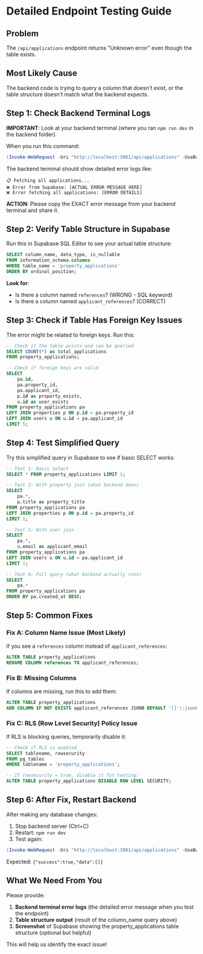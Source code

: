 # Detailed Endpoint Testing Guide

## Problem
The `/api/applications` endpoint returns "Unknown error" even though the table exists.

## Most Likely Cause
The backend code is trying to query a column that doesn't exist, or the table structure doesn't match what the backend expects.

## Step 1: Check Backend Terminal Logs

**IMPORTANT**: Look at your backend terminal (where you ran `npm run dev` in the backend folder).

When you run this command:
```powershell
(Invoke-WebRequest -Uri "http://localhost:3001/api/applications" -UseBasicParsing).Content
```

The backend terminal should show detailed error logs like:
```
📋 Fetching all applications...
❌ Error from Supabase: [ACTUAL ERROR MESSAGE HERE]
❌ Error fetching all applications: [ERROR DETAILS]
```

**ACTION**: Please copy the EXACT error message from your backend terminal and share it.

## Step 2: Verify Table Structure in Supabase

Run this in Supabase SQL Editor to see your actual table structure:

```sql
SELECT column_name, data_type, is_nullable
FROM information_schema.columns 
WHERE table_name = 'property_applications' 
ORDER BY ordinal_position;
```

**Look for**:
- Is there a column named `references`? (WRONG - SQL keyword)
- Is there a column named `applicant_references`? (CORRECT)

## Step 3: Check if Table Has Foreign Key Issues

The error might be related to foreign keys. Run this:

```sql
-- Check if the table exists and can be queried
SELECT COUNT(*) as total_applications 
FROM property_applications;

-- Check if foreign keys are valid
SELECT 
    pa.id,
    pa.property_id,
    pa.applicant_id,
    p.id as property_exists,
    u.id as user_exists
FROM property_applications pa
LEFT JOIN properties p ON p.id = pa.property_id
LEFT JOIN users u ON u.id = pa.applicant_id
LIMIT 5;
```

## Step 4: Test Simplified Query

Try this simplified query in Supabase to see if basic SELECT works:

```sql
-- Test 1: Basic select
SELECT * FROM property_applications LIMIT 1;

-- Test 2: With property join (what backend does)
SELECT 
    pa.*,
    p.title as property_title
FROM property_applications pa
LEFT JOIN properties p ON p.id = pa.property_id
LIMIT 1;

-- Test 3: With user join
SELECT 
    pa.*,
    u.email as applicant_email
FROM property_applications pa
LEFT JOIN users u ON u.id = pa.applicant_id
LIMIT 1;

-- Test 4: Full query (what backend actually runs)
SELECT 
    pa.*
FROM property_applications pa
ORDER BY pa.created_at DESC;
```

## Step 5: Common Fixes

### Fix A: Column Name Issue (Most Likely)
If you see a `references` column instead of `applicant_references`:

```sql
ALTER TABLE property_applications 
RENAME COLUMN references TO applicant_references;
```

### Fix B: Missing Columns
If columns are missing, run this to add them:

```sql
ALTER TABLE property_applications 
ADD COLUMN IF NOT EXISTS applicant_references JSONB DEFAULT '[]'::jsonb;
```

### Fix C: RLS (Row Level Security) Policy Issue
If RLS is blocking queries, temporarily disable it:

```sql
-- Check if RLS is enabled
SELECT tablename, rowsecurity 
FROM pg_tables 
WHERE tablename = 'property_applications';

-- If rowsecurity = true, disable it for testing:
ALTER TABLE property_applications DISABLE ROW LEVEL SECURITY;
```

## Step 6: After Fix, Restart Backend

After making any database changes:

1. Stop backend server (Ctrl+C)
2. Restart: `npm run dev`
3. Test again:
```powershell
(Invoke-WebRequest -Uri "http://localhost:3001/api/applications" -UseBasicParsing).Content
```

Expected: `{"success":true,"data":[]}`

## What We Need From You

Please provide:

1. **Backend terminal error logs** (the detailed error message when you test the endpoint)
2. **Table structure output** (result of the column_name query above)
3. **Screenshot** of Supabase showing the property_applications table structure (optional but helpful)

This will help us identify the exact issue!
